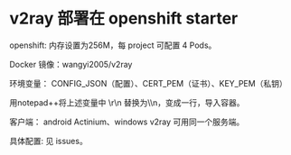# v2ray 部署在 openshift starter
 
openshift: 内存设置为256M，每 project 可配置 4 Pods。

Docker 镜像：wangyi2005/v2ray

环境变量： CONFIG_JSON（配置）、CERT_PEM（证书）、KEY_PEM（私钥）

用notepad++将上述变量中 \r\n 替换为\\\n，变成一行，导入容器。

客户端： android Actinium、windows v2ray 可用同一个服务端。

具体配置: 见 issues。
